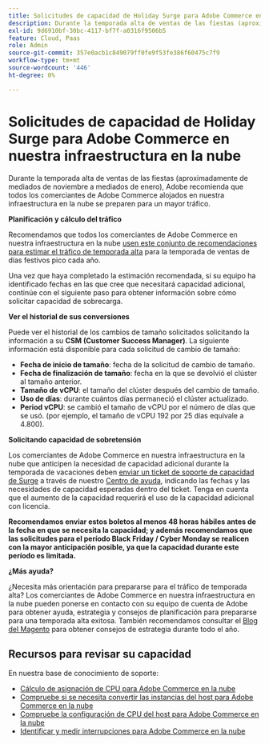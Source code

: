 ```yaml
---
title: Solicitudes de capacidad de Holiday Surge para Adobe Commerce en nuestra infraestructura en la nube
description: Durante la temporada alta de ventas de las fiestas (aproximadamente de mediados de noviembre a mediados de enero), Adobe recomienda que todos los comerciantes de Adobe Commerce alojados en nuestra infraestructura en la nube se preparen para un mayor tráfico.
exl-id: 9d6910bf-30bc-4117-bf7f-a0316f9506b5
feature: Cloud, Paas
role: Admin
source-git-commit: 357e0acb1c849079ff0fe9f53fe386f60475c7f9
workflow-type: tm+mt
source-wordcount: '446'
ht-degree: 0%

---
```


# Solicitudes de capacidad de Holiday Surge para Adobe Commerce en nuestra infraestructura en la nube

Durante la temporada alta de ventas de las fiestas (aproximadamente de mediados de noviembre a mediados de enero), Adobe recomienda que todos los comerciantes de Adobe Commerce alojados en nuestra infraestructura en la nube se preparen para un mayor tráfico.

**Planificación y cálculo del tráfico**

Recomendamos que todos los comerciantes de Adobe Commerce en nuestra infraestructura en la nube [usen este conjunto de recomendaciones para estimar el tráfico de temporada alta](https://business.adobe.com/blog/how-to/the-5-ps-of-peak-season-performance-a-guide-to-preparing-your-infrastructure-for-high-traffic) para la temporada de ventas de días festivos pico cada año.

Una vez que haya completado la estimación recomendada, si su equipo ha identificado fechas en las que cree que necesitará capacidad adicional, continúe con el siguiente paso para obtener información sobre cómo solicitar capacidad de sobrecarga.

**Ver el historial de sus conversiones**

Puede ver el historial de los cambios de tamaño solicitados solicitando la información a su **CSM (Customer Success Manager)**.
La siguiente información está disponible para cada solicitud de cambio de tamaño:

* **Fecha de inicio de tamaño**: fecha de la solicitud de cambio de tamaño.
* **Fecha de finalización de tamaño**: fecha en la que se devolvió el clúster al tamaño anterior.
* **Tamaño de vCPU**: el tamaño del clúster después del cambio de tamaño.
* **Uso de días**: durante cuántos días permaneció el clúster actualizado.
* **Period vCPU**: se cambió el tamaño de vCPU por el número de días que se usó. (por ejemplo, el tamaño de vCPU 192 por 25 días equivale a 4.800).

**Solicitando capacidad de sobretensión**

Los comerciantes de Adobe Commerce en nuestra infraestructura en la nube que anticipen la necesidad de capacidad adicional durante la temporada de vacaciones deben [enviar un ticket de soporte de capacidad de Surge](https://experienceleague.adobe.com/docs/commerce-knowledge-base/kb/how-to/how-to-request-temporary-magento-upsize.html) a través de nuestro [Centro de ayuda](/help/overview.md), indicando las fechas y las necesidades de capacidad esperadas dentro del ticket. Tenga en cuenta que el aumento de la capacidad requerirá el uso de la capacidad adicional con licencia.

**Recomendamos enviar estos boletos al menos 48 horas hábiles antes de la fecha en que se necesita la capacidad; y además recomendamos que las solicitudes para el período Black Friday / Cyber Monday se realicen con la mayor anticipación posible, ya que la capacidad durante este período es limitada.**


**¿Más ayuda?**

¿Necesita más orientación para prepararse para el tráfico de temporada alta? Los comerciantes de Adobe Commerce en nuestra infraestructura en la nube pueden ponerse en contacto con su equipo de cuenta de Adobe para obtener ayuda, estrategia y consejos de planificación para prepararse para una temporada alta exitosa. También recomendamos consultar el [Blog del Magento](https://magento.com/blog) para obtener consejos de estrategia durante todo el año.

## Recursos para revisar su capacidad

En nuestra base de conocimiento de soporte:

* [Cálculo de asignación de CPU para Adobe Commerce en la nube](https://experienceleague.adobe.com/docs/commerce-knowledge-base/kb/how-to/magento-commerce-cloud-cpu-allocation-calculation.html)
* [Compruebe si se necesita convertir las instancias del host para Adobe Commerce en la nube](https://experienceleague.adobe.com/docs/commerce-knowledge-base/kb/how-to/magento-commerce-cloud-check-if-upsize-for-hosts-instances-is-needed.html)
* [Compruebe la configuración de CPU del host para Adobe Commerce en la nube](https://experienceleague.adobe.com/docs/commerce-knowledge-base/kb/how-to/magento-commerce-cloud-check-hosts-cpu-configuration.html)
* [Identificar y medir interrupciones para Adobe Commerce en la nube](https://experienceleague.adobe.com/docs/commerce-knowledge-base/kb/how-to/how-to-identify-outages.html)
